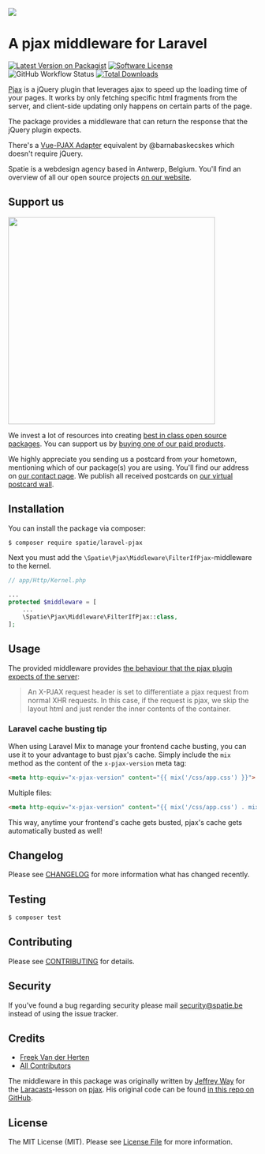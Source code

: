 
[<img src="https://github-ads.s3.eu-central-1.amazonaws.com/support-ukraine.svg?t=1" />](https://supportukrainenow.org)

# A pjax middleware for Laravel

[![Latest Version on Packagist](https://img.shields.io/packagist/v/spatie/laravel-pjax.svg?style=flat-square)](https://packagist.org/packages/spatie/laravel-pjax)
[![Software License](https://img.shields.io/badge/license-MIT-brightgreen.svg?style=flat-square)](LICENSE.md)
![GitHub Workflow Status](https://img.shields.io/github/workflow/status/spatie/laravel-pjax/run-tests?label=tests)
[![Total Downloads](https://img.shields.io/packagist/dt/spatie/laravel-pjax.svg?style=flat-square)](https://packagist.org/packages/spatie/laravel-pjax)

[Pjax](https://github.com/defunkt/jquery-pjax) is a jQuery plugin that leverages ajax to
speed up the loading time of your pages. It works by only fetching specific html fragments
from the server, and client-side updating only happens on certain parts of the page.

The package provides a middleware that can return the response that the jQuery plugin expects.

There's a [Vue-PJAX Adapter](https://github.com/riverskies/vue-pjax-adapter) equivalent by @barnabaskecskes which doesn't require jQuery.

Spatie is a webdesign agency based in Antwerp, Belgium. You'll find an overview of all our open source
projects [on our website](https://spatie.be/opensource).

## Support us

[<img src="https://github-ads.s3.eu-central-1.amazonaws.com/laravel-pjax.jpg?t=1" width="419px" />](https://spatie.be/github-ad-click/laravel-pjax)

We invest a lot of resources into creating [best in class open source packages](https://spatie.be/open-source). You can support us by [buying one of our paid products](https://spatie.be/open-source/support-us).

We highly appreciate you sending us a postcard from your hometown, mentioning which of our package(s) you are using. You'll find our address on [our contact page](https://spatie.be/about-us). We publish all received postcards on [our virtual postcard wall](https://spatie.be/open-source/postcards).

## Installation

You can install the package via composer:
``` bash
$ composer require spatie/laravel-pjax
```

Next you must add the `\Spatie\Pjax\Middleware\FilterIfPjax`-middleware to the kernel.
```php
// app/Http/Kernel.php

...
protected $middleware = [
    ...
    \Spatie\Pjax\Middleware\FilterIfPjax::class,
];
```

## Usage

The provided middleware provides [the behaviour that the pjax plugin expects of the server](https://github.com/defunkt/jquery-pjax#server-side):

> An X-PJAX request header is set to differentiate a pjax request from normal XHR requests.
> In this case, if the request is pjax, we skip the layout html and just render the inner
> contents of the container.

### Laravel cache busting tip
When using Laravel Mix to manage your frontend cache busting, you can use it to your advantage to bust pjax's cache. Simply include the `mix` method as the content of the `x-pjax-version` meta tag:

```html
<meta http-equiv="x-pjax-version" content="{{ mix('/css/app.css') }}">
```

Multiple files:

```html
<meta http-equiv="x-pjax-version" content="{{ mix('/css/app.css') . mix('/css/app2.css') }}">
```

This way, anytime your frontend's cache gets busted, pjax's cache gets automatically busted as well!

## Changelog

Please see [CHANGELOG](CHANGELOG.md) for more information what has changed recently.

## Testing

``` bash
$ composer test
```

## Contributing

Please see [CONTRIBUTING](CONTRIBUTING.md) for details.

## Security

If you've found a bug regarding security please mail [security@spatie.be](mailto:security@spatie.be) instead of using the issue tracker.

## Credits

- [Freek Van der Herten](https://github.com/freekmurze)
- [All Contributors](../../contributors)

The middleware in this package was originally written by [Jeffrey Way](https://twitter.com/jeffrey_way) for the [Laracasts](https://laracasts.com)-lesson
on [pjax](https://laracasts.com/lessons/faster-page-loads-with-pjax). His original code
can be found [in this repo on GitHub](https://github.com/laracasts/Pjax-and-Laravel).

## License

The MIT License (MIT). Please see [License File](LICENSE.md) for more information.
